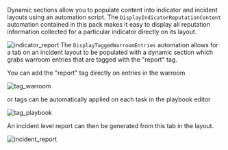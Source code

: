 Dynamic sections allow you to populate content into indicator and incident layouts using an automation script.
The `DisplayIndicatorReputationContent` automation contained in this pack makes it easy to display all reputation information collected for a particular indicator directly on its layout.

![indicator_report](../../doc_files/indicator_report.png/n)
The `DisplayTaggedWarroomEntries` automation allows for a tab on an incident layout to be populated with a dynamic section which grabs warroom entries that are tagged with the "report" tag.

You can add the "report" tag directly on entries in the warroom

![tag_warroom](../../doc_files/tag-warroom.png/n)

or tags can be automatically applied on each task in the playbook editor

![tag_playbook](../../doc_files/tag-playbook.png/n)

An incident level report can then be generated from this tab in the layout.

![incident_report](../../doc_files/incident_report.png/n)

